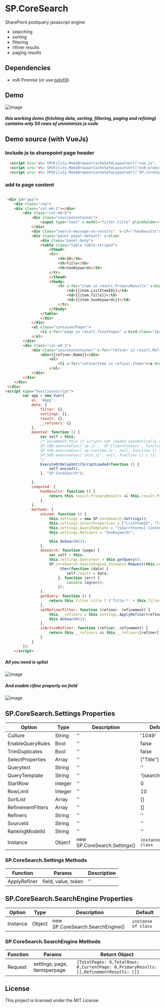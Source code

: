 # SP.CoreSearch
SharePoint postquery javascript engine

- searching
- sorting
- filtering
- rifiner results
- paging results

## Dependencies

* es6 Promise (or use [polyfill](https://github.com/stefanpenner/es6-promise))

## Demo

![image](https://github.com/d-kochanzhi/SP.CoreSearch/raw/master/src/sp.core.search.gif)

##### this working demo (fetching data, sorting, filtering, paging and refining) contains only 50 rows of unminimize js code

## Demo source (with VueJs)

### Include js to sharepoint page header

```html  
  <script src='<%= SPUtility.MakeBrowserCacheSafeLayoutsUrl("vue.js", false) %>'></script>
  <script src='<%= SPUtility.MakeBrowserCacheSafeLayoutsUrl("es6-promise.auto.min.js", false) %>'></script>
  <script src='<%= SPUtility.MakeBrowserCacheSafeLayoutsUrl("SP.CoreSearch.js", false) %>'></script>
```
### add to page content

```html  

 <div id="app">
    <div class="row">
    <div class="col-md-1"></div>
        <div class="col-md-8">
            <div class="sourcesContainer">         
                <input type="text" v-model="filter.title" placeholder="Search by Title..."  v-on:keyup.enter="doSearch(1)" class="txtSearch" />                      
            </div>   
            <div class="search-message-no-results"  v-if="!hasResults"><h3>Ups...no results</h3></div>
            <div class="panel panel-default" v-else>          
                <div class="panel-body">    
                <table class="table table-striped">
                    <thead>
                    <tr>                  
                        <th>ID</th>
                        <th>Title</th> 
                        <th>SeoKeywords</th>
                    </tr>
                    </thead>
                    <tbody>
                        <tr v-for="item in result.PrimaryResults" v-bind:key="item.ListItemID">  
                            <td>{{item.ListItemID}}</td>
                            <td>{{item.Title}}</td> 
                            <td>{{item.SeoKeywords}}</td> 
                        </tr>
                    </tbody>
                </table>                
                </div>
            </div>
            <ul class="containerPager">
                <li v-for="page in result.TotalPages" v-bind:class="{pageButton: true, current: page===result.CurrentPage }"><a href="#" v-on:click.prevent="doSearch(page)">{{page}}</a></li>
            </ul>
        </div>
        <div class="col-md-3">
            <div class="sourcesContainer" v-for="refiner in result.RefinementResults">       
                <div>{{refiner.Name}}</div>
                    <ul>
                        <li v-for="refinerItem in refiner.Items"><a href="#" v-on:click.prevent="setRefinerFilter(refiner.Name, refinerItem)">{{refinerItem.RefinementName}} ({{refinerItem.RefinementCount}})</a> <span v-show="isActiveRefiner(refiner.Name, refinerItem)">&nbsp;&nbsp;X</span></li>
                    </ul>
            </div>
        </div>
    </div>
 </div>
<script type="text/javascript">
        var app = new Vue({
            el: '#app',           
            data: {
                filter: {},
                settings: {},
                result: {},
                __refiners: {}
            },
            mounted: function () {
                var self = this;
                /* uncomment this if scripts not loaded automatically on page
                SP.SOD.executeFunc('sp.js', 'SP.ClientContext', function () { });
                SP.SOD.executeFunc('sp.runtime.js', null, function () { });
                SP.SOD.executeFunc('init.js', null, function () { });
                */
                ExecuteOrDelayUntilScriptLoaded(function () {
                    self.onLoad();
                }, "SP.CoreSearch");

            },
            computed: {
                hasResults: function () {
                    return this.result.PrimaryResults && this.result.PrimaryResults.length > 0;
                },
            },
            methods: {
                onLoad: function () {
                    this.settings = new SP.CoreSearch.Settings();
                    this.settings.SelectProperties = ["ListItemID", "Title", "SeoKeywords"];
                    this.settings.QueryTemplate = "{searchterms} ContentTypeId:0x010042A8B2213293034DADE192C571DC80A9*";
                    this.settings.Refiners = "SeoKeywords";

                    this.doSearch(1);
                },
                doSearch: function (page) {
                    var self = this;
                    this.settings.Querytext = this.getQuery();
                    SP.CoreSearch.SearchEngine.Instance.Request(this.settings, page, 4)
                        .then(function (data) {
                            self.result = data;
                        }, function (err) {
                            console.log(err);
                        });
                },
                getQuery: function () {                   
                    return this.filter.title ? ('Title:*' + this.filter.title + '*') : '';
                },                
                setRefinerFilter: function (refiner, refinement) {
                    this.__refiners = this.settings.ApplyRefiner(refiner,refinement.RefinementValue, refinement.RefinementToken);                   
                    this.doSearch(1);
                },
                isActiveRefiner: function (refiner, refinement) {
                    return this.__refiners && this.__refiners[refiner] && this.__refiners[refiner].indexOf(refinement.RefinementValue) > -1;
                }
            }
        });
    </script>

```

##### All you need is splist
![image](https://github.com/d-kochanzhi/SP.CoreSearch/raw/master/src/standart_list.png)
##### And enable rifine property on field
![image](https://github.com/d-kochanzhi/SP.CoreSearch/raw/master/src/managed_properties.png)

## SP.CoreSearch.Settings Properties

Option | Type | Description | Default
------------|-----------|-------------|------------
Culture|String|''|'1049'
EnableQueryRules|Bool|''|false
TrimDuplicates|Bool|''|false
SelectProperties|Array|''|["Title"]
Querytext|String|''|''
QueryTemplate|String|''|'{searchterms}'
StartRow|Integer|''|0
RowLimit|Integer|''|10
SortList|Array|''|[]
RefinementFilters|Array|''|[]
Refiners|String|''|''
SourceId|String|''|''
RankingModelId|String|''|''
Instance|Object|new SP.CoreSearch.Settings()|```instanse of class```
### SP.CoreSearch.Settings Methods

Function | Params | Description 
------------|-----------|-------------
ApplyRefiner|field, value, token|''



## SP.CoreSearch.SearchEngine Properties

Option | Type | Description | Default
-------|------|-------------|--------
Instance|Object|new SP.CoreSearch.SearchEngine()|```instanse of class```

### SP.CoreSearch.SearchEngine Methods

Function | Params | Return Object 
------------|-----------|-------------
Request|settings, page, itemsperpage|```{TotalPages: 0,TotalRows: 0,CurrentPage: 0,PrimaryResults: [],RefinementResults: []}```


## License

This project is licensed under the MIT License

